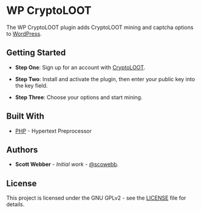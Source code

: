 # WP CryptoLOOT

The WP CryptoLOOT plugin adds CryptoLOOT mining and captcha options to [WordPress](https://wordpress.org).

## Getting Started

* **Step One**: Sign up for an account with [CryptoLOOT](https://crypto-loot.com/ref.php?go=aa489c6aafb514f720c145f199c25428).

* **Step Two**: Install and activate the plugin, then enter your public key into the key field.
* **Step Three**: Choose your options and start mining.

## Built With

* [PHP](https://www.php.net/) - Hypertext Preprocessor

## Authors

* **Scott Webber** - *Initial work* - [@scowebb](https://github.com/scowebb).

## License

This project is licensed under the GNU GPLv2 - see the [LICENSE](LICENSE) file for details.
